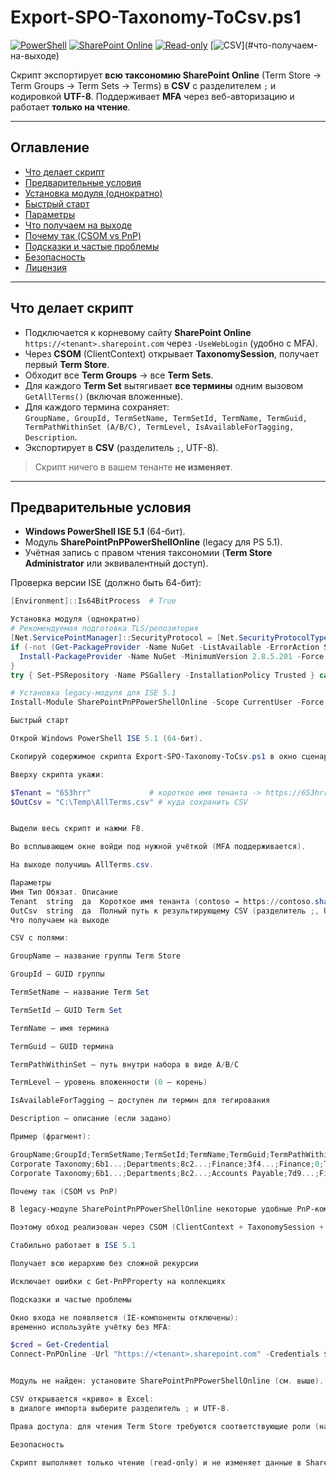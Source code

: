 # Export-SPO-Taxonomy-ToCsv.ps1

[![PowerShell](https://img.shields.io/badge/PowerShell-5.1+-blue.svg)](#предварительные-условия)
[![SharePoint Online](https://img.shields.io/badge/SharePoint-Online-0366d6)](#как-это-работает)
[![Read-only](https://img.shields.io/badge/Mode-read--only-success)](#безопасность)
[![CSV](https://img.shields.io/badge/Output-CSV%20(;)-orange)](#что-получаем-на-выходе)

Скрипт экспортирует **всю таксономию SharePoint Online** (Term Store → Term Groups → Term Sets → Terms) в **CSV** с разделителем `;` и кодировкой **UTF-8**. Поддерживает **MFA** через веб-авторизацию и работает **только на чтение**.

---

## Оглавление
- [Что делает скрипт](#что-делает-скрипт)
- [Предварительные условия](#предварительные-условия)
- [Установка модуля (однократно)](#установка-модуля-однократно)
- [Быстрый старт](#быстрый-старт)
- [Параметры](#параметры)
- [Что получаем на выходе](#что-получаем-на-выходе)
- [Почему так (CSOM vs PnP)](#почему-так-csom-vs-pnp)
- [Подсказки и частые проблемы](#подсказки-и-частые-проблемы)
- [Безопасность](#безопасность)
- [Лицензия](#лицензия)

---

## Что делает скрипт

- Подключается к корневому сайту **SharePoint Online** `https://<tenant>.sharepoint.com` через `-UseWebLogin` (удобно с MFA).
- Через **CSOM** (ClientContext) открывает **TaxonomySession**, получает первый **Term Store**.
- Обходит все **Term Groups** → все **Term Sets**.
- Для каждого **Term Set** вытягивает **все термины** одним вызовом `GetAllTerms()` (включая вложенные).
- Для каждого термина сохраняет:  
  `GroupName, GroupId, TermSetName, TermSetId, TermName, TermGuid, TermPathWithinSet (A/B/C), TermLevel, IsAvailableForTagging, Description`.
- Экспортирует в **CSV** (разделитель `;`, UTF-8).

> Скрипт ничего в вашем тенанте **не изменяет**.

---

## Предварительные условия

- **Windows PowerShell ISE 5.1** (64-бит).
- Модуль **SharePointPnPPowerShellOnline** (legacy для PS 5.1).
- Учётная запись с правом чтения таксономии (**Term Store Administrator** или эквивалентный доступ).

Проверка версии ISE (должно быть 64-бит):
```powershell
[Environment]::Is64BitProcess  # True

Установка модуля (однократно)
# Рекомендуемая подготовка TLS/репозитория
[Net.ServicePointManager]::SecurityProtocol = [Net.SecurityProtocolType]::Tls12
if (-not (Get-PackageProvider -Name NuGet -ListAvailable -ErrorAction SilentlyContinue)) {
  Install-PackageProvider -Name NuGet -MinimumVersion 2.8.5.201 -Force
}
try { Set-PSRepository -Name PSGallery -InstallationPolicy Trusted } catch {}

# Установка legacy-модуля для ISE 5.1
Install-Module SharePointPnPPowerShellOnline -Scope CurrentUser -Force -AllowClobber

Быстрый старт

Открой Windows PowerShell ISE 5.1 (64-бит).

Скопируй содержимое скрипта Export-SPO-Taxonomy-ToCsv.ps1 в окно сценария.

Вверху скрипта укажи:

$Tenant = "653hrr"             # короткое имя тенанта -> https://653hrr.sharepoint.com
$OutCsv = "C:\Temp\AllTerms.csv" # куда сохранить CSV


Выдели весь скрипт и нажми F8.

Во всплывающем окне войди под нужной учёткой (MFA поддерживается).

На выходе получишь AllTerms.csv.

Параметры
Имя	Тип	Обязат.	Описание
Tenant	string	да	Короткое имя тенанта (contoso → https://contoso.sharepoint.com).
OutCsv	string	да	Полный путь к результирующему CSV (разделитель ;, UTF-8).
Что получаем на выходе

CSV с полями:

GroupName — название группы Term Store

GroupId — GUID группы

TermSetName — название Term Set

TermSetId — GUID Term Set

TermName — имя термина

TermGuid — GUID термина

TermPathWithinSet — путь внутри набора в виде A/B/C

TermLevel — уровень вложенности (0 — корень)

IsAvailableForTagging — доступен ли термин для тегирования

Description — описание (если задано)

Пример (фрагмент):

GroupName;GroupId;TermSetName;TermSetId;TermName;TermGuid;TermPathWithinSet;TermLevel;IsAvailableForTagging;Description
Corporate Taxonomy;6b1...;Departments;8c2...;Finance;3f4...;Finance;0;True;Finance team
Corporate Taxonomy;6b1...;Departments;8c2...;Accounts Payable;7d9...;Finance/Accounts Payable;1;True;

Почему так (CSOM vs PnP)

В legacy-модуле SharePointPnPPowerShellOnline некоторые удобные PnP-команды (и их параметры) недоступны/ведут себя по-разному.

Поэтому обход реализован через CSOM (ClientContext + TaxonomySession + TermSet.GetAllTerms()), что:

Стабильно работает в ISE 5.1

Получает всю иерархию без сложной рекурсии

Исключает ошибки с Get-PnPProperty на коллекциях

Подсказки и частые проблемы

Окно входа не появляется (IE-компоненты отключены):
временно используйте учётку без MFA:

$cred = Get-Credential
Connect-PnPOnline -Url "https://<tenant>.sharepoint.com" -Credentials $cred


Модуль не найден: установите SharePointPnPPowerShellOnline (см. выше).

CSV открывается «криво» в Excel:
в диалоге импорта выберите разделитель ; и UTF-8.

Права доступа: для чтения Term Store требуются соответствующие роли (например, Term Store Administrator).

Безопасность

Скрипт выполняет только чтение (read-only) и не изменяет данные в SharePoint Online.
